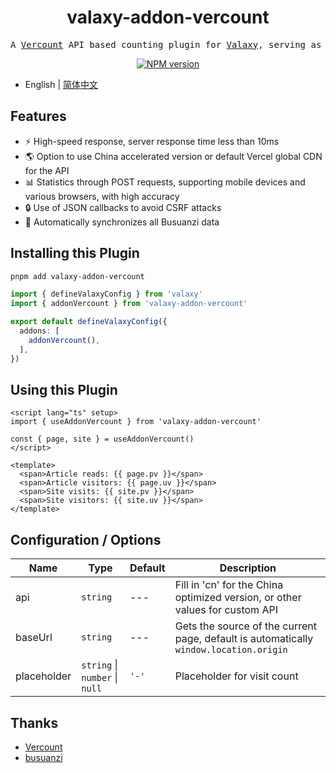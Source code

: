 <h1 align="center">valaxy-addon-vercount</h1>
<pre align="center">
A <a href="https://vercount.one/">Vercount</a> API based counting plugin for <a href="https://github.com/YunYouJun/valaxy">Valaxy</a>, serving as an alternative to Busuanzi counting
</pre>

<p align="center">
<a href="https://www.npmjs.com/package/valaxy-addon-vercount" rel="nofollow"><img src="https://img.shields.io/npm/v/valaxy-addon-vercount?color=0078E7" alt="NPM version"></a>
</p>

- English | [简体中文](./README.zh-CN.md)

## Features

- ⚡ High-speed response, server response time less than 10ms
- 🌎 Option to use China accelerated version or default Vercel global CDN for the API
- 📊 Statistics through POST requests, supporting mobile devices and various browsers, with high accuracy
- 🔒 Use of JSON callbacks to avoid CSRF attacks
- 🔄 Automatically synchronizes all Busuanzi data

## Installing this Plugin

```bash
pnpm add valaxy-addon-vercount
```

```ts
import { defineValaxyConfig } from 'valaxy'
import { addonVercount } from 'valaxy-addon-vercount'

export default defineValaxyConfig({
  addons: [
    addonVercount(),
  ],
})
```

## Using this Plugin

```vue
<script lang="ts" setup>
import { useAddonVercount } from 'valaxy-addon-vercount'

const { page, site } = useAddonVercount()
</script>

<template>
  <span>Article reads: {{ page.pv }}</span>
  <span>Article visitors: {{ page.uv }}</span>
  <span>Site visits: {{ site.pv }}</span>
  <span>Site visitors: {{ site.uv }}</span>
</template>
```

## Configuration / Options

| Name | Type | Default | Description |
| ---- | ---- | ---- | ---- |
| api | `string` | --- | Fill in 'cn' for the China optimized version, or other values for custom API |
| baseUrl | `string` | --- | Gets the source of the current page, default is automatically `window.location.origin` |
| placeholder | `string` \| `number` \| `null` | `'-'` | Placeholder for visit count |

## Thanks

- [Vercount](https://github.com/EvanNotFound/vercount)
- [busuanzi](https://busuanzi.ibruce.info/)
